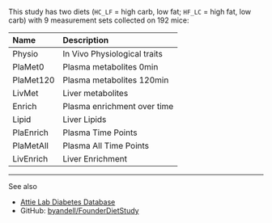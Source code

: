 This study has two diets (`HC_LF` = high carb, low fat; `HF_LC` = high
fat, low carb) with 9 measurement sets collected on 192 mice:

<table>
<thead>
<tr class="header">
<th style="text-align: left;">Name</th>
<th style="text-align: left;">Description</th>
</tr>
</thead>
<tbody>
<tr class="odd">
<td style="text-align: left;">Physio</td>
<td style="text-align: left;">In Vivo Physiological traits</td>
</tr>
<tr class="even">
<td style="text-align: left;">PlaMet0</td>
<td style="text-align: left;">Plasma metabolites 0min</td>
</tr>
<tr class="odd">
<td style="text-align: left;">PlaMet120</td>
<td style="text-align: left;">Plasma metabolites 120min</td>
</tr>
<tr class="even">
<td style="text-align: left;">LivMet</td>
<td style="text-align: left;">Liver metabolites</td>
</tr>
<tr class="odd">
<td style="text-align: left;">Enrich</td>
<td style="text-align: left;">Plasma enrichment over time</td>
</tr>
<tr class="even">
<td style="text-align: left;">Lipid</td>
<td style="text-align: left;">Liver Lipids</td>
</tr>
<tr class="odd">
<td style="text-align: left;">PlaEnrich</td>
<td style="text-align: left;">Plasma Time Points</td>
</tr>
<tr class="even">
<td style="text-align: left;">PlaMetAll</td>
<td style="text-align: left;">Plasma All Time Points</td>
</tr>
<tr class="odd">
<td style="text-align: left;">LivEnrich</td>
<td style="text-align: left;">Liver Enrichment</td>
</tr>
</tbody>
</table>

<hr>

See also

-   [Attie Lab Diabetes Database](http://diabetes.wisc.edu/)
-   GitHub:
    [byandell/FounderDietStudy](https://github.com/byandell/FounderDietStudy)
